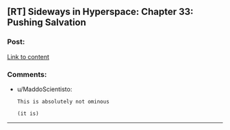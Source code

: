 ## [RT] Sideways in Hyperspace: Chapter 33: Pushing Salvation

### Post:

[Link to content](https://sidewaysfiction.wordpress.com/2017/07/09/pushing-salvation/)

### Comments:

- u/MaddoScientisto:
  ```
  This is absolutely not ominous

  (it is)
  ```

---

